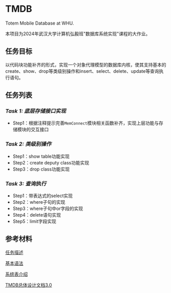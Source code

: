 # TMDB

Totem Mobile Database at WHU.

本项目为2024年武汉大学计算机弘毅班"数据库系统实现"课程的大作业。

## 任务目标

以代码块功能补齐的形式，实现一个对象代理模型的数据库内核，使其支持基本的create、show、drop等类级别操作和insert、select、delete、update等查询执行语句。

## 任务列表

### *Task 1: 底层存储接口实现*

- Step1：根据注释提示完善`MemConnect`模块相关函数补齐，实现上层功能与存储模块的交互接口

### *Task 2: 类级别操作*

- Step1：show table功能实现
- Step2：create deputy class功能实现
- Step3：drop class功能实现

### *Task 3: 查询执行*

- Step1：带表达式的select实现
- Step2：where子句的实现
- Step3：where子句中or字段的实现
- Step4：delete语句实现
- Step5：limit字段实现

## 参考材料

[任务描述](参考材料\任务描述.pdf)

[基本语法](参考材料\基本语法.pdf)

[系统表介绍](参考材料\系统表介绍.pdf)

[TMDB总体设计文档3.0](参考材料\TMDB总体设计文档3.0.pdf)


